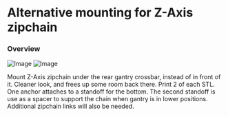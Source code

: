 # Alternative mounting for Z-Axis zipchain

### Overview
![Image](./AltZChain1.jpg)
![Image](./AltZChain2.jpg)

Mount Z-Axis zipchain under the rear gantry crossbar, instead of in front of it.  Cleaner look,
and frees up some room back there.  Print 2 of each STL.  One anchor attaches to a standoff for
the bottom.  The second standoff is use as a spacer to support the chain when gantry is in lower
positions.  Additional zipchain links will also be needed.
